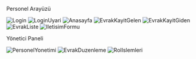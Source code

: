 Personel Arayüzü

![Login](https://user-images.githubusercontent.com/81382160/126087393-cc187b64-3da3-41f7-9796-d69a75c605bc.png)
![LoginUyari](https://user-images.githubusercontent.com/81382160/126087399-41d88311-92b5-488f-b9bd-c5f5acccf3bd.png)
![Anasayfa](https://user-images.githubusercontent.com/81382160/126087404-68de33f2-b3db-4e95-86be-d72ccfb5b0f3.png)
![EvrakKayitGelen](https://user-images.githubusercontent.com/81382160/126087409-c7f3a133-a7e2-45ba-8697-dc0efeb91c92.png)
![EvrakKayitGiden](https://user-images.githubusercontent.com/81382160/126087412-c4ae5bb1-2e81-4af9-8ce3-e593d4b76e78.png)
![EvrakListe](https://user-images.githubusercontent.com/81382160/126087417-122c3547-b903-4133-9919-158c5edde6ed.png)
![IletisimFormu](https://user-images.githubusercontent.com/81382160/126087419-4dd5d3f8-2fe9-40ea-8c66-56147b5f94dd.png)

Yönetici Paneli

![PersonelYonetimi](https://user-images.githubusercontent.com/81382160/126087428-70421746-897c-4959-a2e9-615d75f45420.png)
![EvrakDuzenleme](https://user-images.githubusercontent.com/81382160/126087431-dc1591aa-d427-473e-b051-699975b8de82.png)
![RolIslemleri](https://user-images.githubusercontent.com/81382160/126087433-06045585-0a1c-4205-955b-7c935d16c020.png)
